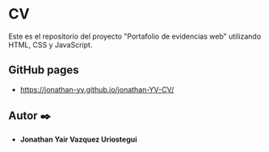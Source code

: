 # CV

Este es el repositorio del proyecto "Portafolio de evidencias web" utilizando HTML, CSS y JavaScript.

## GitHub pages

* https://jonathan-yv.github.io/jonathan-YV-CV/


## Autor ✒️

* **Jonathan Yair Vazquez Uriostegui**